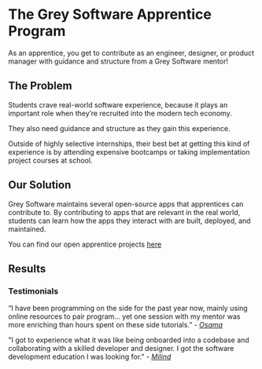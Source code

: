 # The Grey Software Apprentice Program

As an apprentice, you get to contribute as an engineer, designer, or product manager with guidance and structure from a Grey Software mentor!

## The Problem

Students crave real-world software experience, because it plays an important role when they’re recruited into the modern tech economy. 

They also need guidance and structure as they gain this experience. 

Outside of highly selective internships, their best bet at getting this kind of experience is by attending expensive bootcamps or taking implementation project courses at school.

## Our Solution

Grey Software maintains several open-source apps that apprentices can contribute to. By contributing to apps that are relevant in the real world, students can learn how the apps they interact with are built, deployed, and maintained.

You can find our open apprentice projects [here](https://github.com/grey-software/org/blob/master/ApprenticeProjects.md)

## Results

### Testimonials

“I have been programming on the side for the past year now, mainly using online resources to pair program... yet one session with my mentor was more enriching than hours spent on these side tutorials.” - [_Osama_](https://github.com/orgs/grey-software/people/OsamaSaleh289)

"I got to experience what it was like being onboarded into a codebase and collaborating with a skilled developer and designer. I got the software development education I was looking for." - [_Milind_](https://github.com/orgs/grey-software/people/milindvishnoi)
